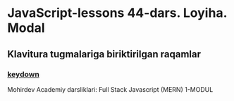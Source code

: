 # JavaScript-lessons 44-dars. Loyiha. Modal
## Klavitura tugmalariga biriktirilgan raqamlar 
### <a href="https://www.toptal.com/developers/keycode">keydown</a> <br>
Mohirdev Academiy darsliklari: Full Stack Javascript (MERN) 1-MODUL

